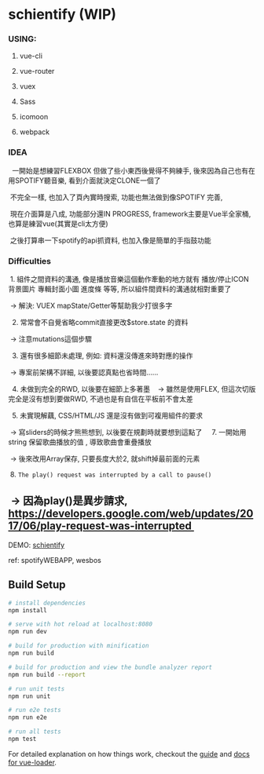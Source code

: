 # schientify (WIP)

### USING:
  1. vue-cli
  
  2. vue-router
  
  3. vuex
  
  4. Sass
  
  5. icomoon
  
  6. webpack


### IDEA
  
  一開始是想練習FLEXBOX 但做了些小東西後覺得不夠練手, 後來因為自己也有在用SPOTIFY聽音樂, 看到介面就決定CLONE一個了
  
  不完全一樣, 也加入了頁內實時搜索, 功能也無法做到像SPOTIFY 完善,  
  
  現在介面算是八成, 功能部分還IN PROGRESS, framework主要是Vue半全家桶, 也算是練習vue(其實是cli太方便)
  
  之後打算串一下spotify的api抓資料, 也加入像是簡單的手指鼓功能
  

### Difficulties

  1. 組件之間資料的溝通, 像是播放音樂這個動作牽動的地方就有 播放/停止ICON 背景圖片 專輯封面小圖 進度條 等等, 所以組件間資料的溝通就相對重要了
  
  -> 解決: VUEX mapState/Getter等幫助我少打很多字
  
  
  2. 常常會不自覺省略commit直接更改$store.state 的資料
 
  -> 注意mutations這個步驟
  
  
  3. 還有很多細節未處理, 例如: 資料還沒傳進來時對應的操作

  -> 專案前架構不詳細, 以後要認真點也省時間......
  
  
  4. 未做到完全的RWD, 以後要在細節上多著墨
  
  -> 雖然是使用FLEX, 但這次切版完全是沒有想到要做RWD, 不過也是有自信在平板前不會太差
  
  
  5. 未實現解藕, CSS/HTML/JS 還是沒有做到可複用組件的要求

  -> 寫sliders的時候才熊熊想到, 以後要在規劃時就要想到這點了 
  
  7. 一開始用string 保留歌曲播放的值 , 導致歌曲會重疊播放
  
  -> 後來改用Array保存, 只要長度大於2, 就shift掉最前面的元素

  8. `The play() request was interrupted by a call to pause()`
  

  -> 因為play()是異步請求, https://developers.google.com/web/updates/2017/06/play-request-was-interrupted 
---

DEMO: [schientify](http://chienweiluo.online/schientify/#/)

ref: spotifyWEBAPP, wesbos


## Build Setup

``` bash
# install dependencies
npm install

# serve with hot reload at localhost:8080
npm run dev

# build for production with minification
npm run build

# build for production and view the bundle analyzer report
npm run build --report

# run unit tests
npm run unit

# run e2e tests
npm run e2e

# run all tests
npm test
```

For detailed explanation on how things work, checkout the [guide](http://vuejs-templates.github.io/webpack/) and [docs for vue-loader](http://vuejs.github.io/vue-loader).
